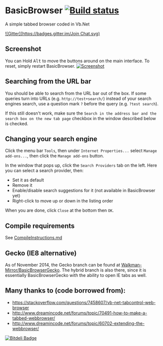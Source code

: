 # BasicBrowser [![Build status](https://ci.appveyor.com/api/projects/status/vk3okvf6qmlpykgx)](https://ci.appveyor.com/project/Walkman100/basicbrowser)
A simple tabbed browser coded in Vb.Net

[![Gitter](https://badges.gitter.im/Join Chat.svg)](https://gitter.im/Walkman100/Walkman?utm_source=badge&utm_medium=badge&utm_campaign=pr-badge&utm_content=badge)

## Screenshot
You can Hold <kbd>Alt</kbd> to move the buttons around on the main interface. To reset, simply restart BasicBrowser.
[![Screenshot](http://walkman100.github.io/Walkman/Images/WindowsProjectsScreenshots/BasicBrowser/MainWindow.png)](http://walkman100.github.io/Walkman/Images/WindowsProjectsScreenshots/BasicBrowser/MainWindow.png)

## Searching from the URL bar
You should be able to search from the URL bar out of the box. If some queries turn into URLs (e.g. `http://test+search/`) instead of your search engines search, use a question mark `?` before the query (e.g. `?test search`).

If this still doesn't work, make sure the `Search in the address bar and the search box on the new tab page` checkbox in the window described below is checked.

## Changing your search engine
Click the menu bar `Tools`, then under `Internet Properties...` select `Manage add-ons...`, then click the `Manage add-ons` button.

In the window that pops up, click the `Search Providers` tab on the left. Here you can select a search provider, then:
- Set it as default
- Remove it
- Enable/disable search suggestions for it (not available in BasicBrowser yet)
- Right-click to move up or down in the listing order

When you are done, click `Close` at the bottom then `OK`.

## Compile requirements
See [CompileInstructions.md](https://github.com/Walkman100/WinCompile/blob/master/CompileInstructions.md)

## Gecko (IE8 alternative)
As of November 2014, the Gecko branch can be found at [Walkman-Mirror/BasicBrowserGecko](https://github.com/Walkman-Mirror/BasicBrowserGecko). The hybrid branch is also there, since it is essentially BasicBrowserGecko with the ability to open IE tabs as well.

## Many thanks to (code borrowed from):
- https://stackoverflow.com/questions/7458607/vb-net-tabcontrol-web-browser
- http://www.dreamincode.net/forums/topic/70491-how-to-make-a-tabbed-webbrowser/
- http://www.dreamincode.net/forums/topic/60702-extending-the-webbrowser/


[![Bitdeli Badge](https://d2weczhvl823v0.cloudfront.net/Walkman100/basicbrowser/trend.png)](https://bitdeli.com/free "Bitdeli Badge")

